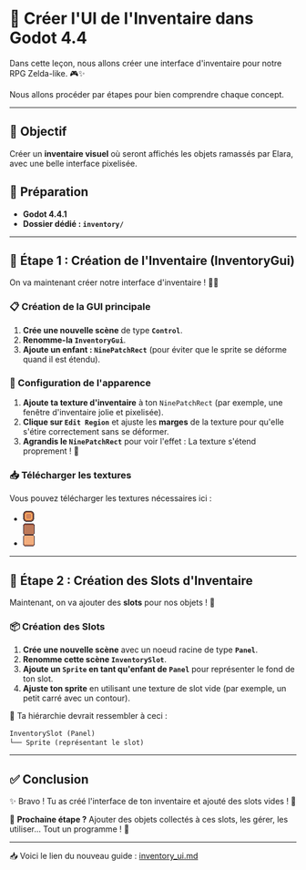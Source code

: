 
# 🎒 Créer l'UI de l'Inventaire dans Godot 4.4

Dans cette leçon, nous allons créer une interface d'inventaire pour notre RPG Zelda-like. 🎮✨

Nous allons procéder par étapes pour bien comprendre chaque concept.

---

## 📌 Objectif
Créer un **inventaire visuel** où seront affichés les objets ramassés par Elara, avec une belle interface pixelisée.

## 📁 Préparation
- **Godot 4.4.1**
- **Dossier dédié : `inventory/`**

---

## 🌟 Étape 1 : Création de l'Inventaire (InventoryGui)

On va maintenant créer notre interface d'inventaire ! 👜🎒

### 📋 Création de la GUI principale

1. **Crée une nouvelle scène** de type **`Control`**.
2. **Renomme-la `InventoryGui`**.
3. **Ajoute un enfant : `NinePatchRect`** (pour éviter que le sprite se déforme quand il est étendu).

### 🎨 Configuration de l'apparence

1. **Ajoute ta texture d'inventaire** à ton `NinePatchRect` (par exemple, une fenêtre d'inventaire jolie et pixelisée).
2. **Clique sur `Edit Region`** et ajuste les **marges** de la texture pour qu'elle s'étire correctement sans se déformer.
3. **Agrandis le `NinePatchRect`** pour voir l'effet : La texture s'étend proprement ! 🎉

### 📥 Télécharger les textures

Vous pouvez télécharger les textures nécessaires ici :

- ![🎒 Texture d'inventaire](../images/InventoryRect.png)
- ![📦 Texture de slot vide](../images/InventorySlot.png)


---

## 🌟 Étape 2 : Création des Slots d'Inventaire

Maintenant, on va ajouter des **slots** pour nos objets ! 🎯

### 📦 Création des Slots

1. **Crée une nouvelle scène** avec un noeud racine de type **`Panel`**.
2. **Renomme cette scène `InventorySlot`**.
3. **Ajoute un `Sprite` en tant qu'enfant de `Panel`** pour représenter le fond de ton slot.
4. **Ajuste ton sprite** en utilisant une texture de slot vide (par exemple, un petit carré avec un contour).

🎯 Ta hiérarchie devrait ressembler à ceci :  
```
InventorySlot (Panel)
└── Sprite (représentant le slot)
```

---

## ✅ Conclusion
✨ Bravo ! Tu as créé l'interface de ton inventaire et ajouté des slots vides ! 🎒

📌 **Prochaine étape ?** Ajouter des objets collectés à ces slots, les gérer, les utiliser... Tout un programme ! 🚀

---

📥 Voici le lien du nouveau guide : [inventory_ui.md](./articles/inventory_ui.md)
